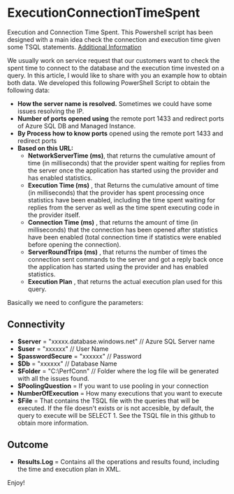 # ExecutionConnectionTimeSpent

Execution and Connection Time Spent. This Powershell script has been designed with a main idea check the connection and execution time given some TSQL statements.
[Additional Information](https://techcommunity.microsoft.com/t5/azure-database-support-blog/lesson-learned-196-latency-and-execution-time-in-azure-sql/ba-p/3282459)

We usually work on service request that our customers want to check the spent time to connect to the database and the execution time invested on a query. In this article, I would like to share with you an example how to obtain both data. We developed this following PowerShell Script to obtain the following data:

- **How the server name is resolved.** Sometimes we could have some issues resolving the IP. 
- **Number of ports opened using** the remote port 1433 and redirect ports of Azure SQL DB and Managed Instance. 
- **By Process how to know ports** opened using the remote port 1433 and redirect ports
- **Based on this URL:**
  + **NetworkServerTime (ms)**, that returns the cumulative amount of time (in milliseconds) that the provider spent waiting for replies from the server once the application has started using the provider and has enabled statistics.
  + **Execution Time (ms)** , that Returns the cumulative amount of time (in milliseconds) that the provider has spent processing once statistics have been enabled, including the time spent waiting for replies from the server as well as the time spent executing code in the provider itself.
  + **Connection Time (ms)** , that returns the amount of time (in milliseconds) that the connection has been opened after statistics have been enabled (total connection time if statistics were enabled before opening the connection).
  + **ServerRoundTrips (ms)** , that returns the number of times the connection sent commands to the server and got a reply back once the application has started using the provider and has enabled statistics.
  + **Execution Plan** , that returns the actual execution plan used for this query. 

Basically we need to configure the parameters:

## Connectivity

- **$server** = "xxxxx.database.windows.net" // Azure SQL Server name
- **$user** = "xxxxxx" // User Name
- **$passwordSecure** = "xxxxxx" // Password
- **$Db** = "xxxxxx"      // Database Name
- **$Folder** = "C:\PerfConn" // Folder where the log file will be generated with all the issues found.
- **$PoolingQuestion** = If you want to use pooling in your connection
- **NumberOfExecution** = How many executions that you want to execute
- **$File** = That contains the TSQL file with the queries that will be executed. If the file doesn't exists or is not accesible, by default, the query to execute will be SELECT 1. See the TSQL file in this github to obtain more information.

## Outcome

- **Results.Log** = Contains all the operations and results found, including the time and execution plan in XML.

Enjoy!
